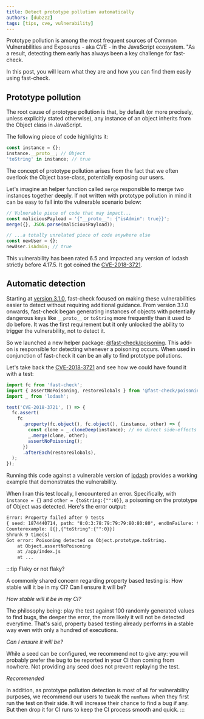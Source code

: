 ```yaml
---
title: Detect prototype pollution automatically
authors: [dubzzz]
tags: [tips, cve, vulnerability]
---
```


Prototype pollution is among the most frequent sources of Common Vulnerabilities and Exposures - aka CVE - in the JavaScript ecosystem. "As a result, detecting them early has always been a key challenge for fast-check.

In this post, you will learn what they are and how you can find them easily using fast-check.

<!--truncate-->

## Prototype pollution

The root cause of prototype pollution is that, by default (or more precisely, unless explicitly stated otherwise), any instance of an object inherits from the Object class in JavaScript.

The following piece of code highlights it:

```ts
const instance = {};
instance.__proto__; // Object
'toString' in instance; // true
```

The concept of prototype pollution arises from the fact that we often overlook the Object base-class, potentially exposing our users.

Let's imagine an helper function called `merge` responsible to merge two instances together deeply. If not written with prototype pollution in mind it can be easy to fall into the vulnerable scenario below:

```js
// Vulnerable piece of code that may impact...
const maliciousPayload = '{"__proto__": {"isAdmin": true}}';
merge({}, JSON.parse(maliciousPayload));

// ...a totally unrelated piece of code anywhere else
const newUser = {};
newUser.isAdmin; // true
```

This vulnerability has been rated 6.5 and impacted any version of lodash strictly before 4.17.5. It got coined the [CVE-2018-3721](https://github.com/advisories/GHSA-fvqr-27wr-82fm).

## Automatic detection

Starting at [version 3.1.0](https://github.com/dubzzz/fast-check/blob/main/packages/fast-check/CHANGELOG.md#310), fast-check focused on making these vulnerabilities easier to detect without requiring additional guidance. From version 3.1.0 onwards, fast-check began generating instances of objects with potentially dangerous keys like `__proto__` or `toString` more frequently than it used to do before. It was the first requirement but it only unlocked the ability to trigger the vulnerability, not to detect it.

So we launched a new helper package: [@fast-check/poisoning](https://www.npmjs.com/package/@fast-check/poisoning). This add-on is responsible for detecting whenever a poisoning occurs. When used in conjunction of fast-check it can be an ally to find prototype pollutions.

Let's take back the [CVE-2018-3721](https://github.com/advisories/GHSA-fvqr-27wr-82fm) and see how we could have found it with a test:

```ts
import fc from 'fast-check';
import { assertNoPoisoning, restoreGlobals } from '@fast-check/poisoning';
import _ from 'lodash';

test('CVE-2018-3721', () => {
  fc.assert(
    fc
      .property(fc.object(), fc.object(), (instance, other) => {
        const clone = _.cloneDeep(instance); // no direct side-effects to instances coming out of fast-check
        _.merge(clone, other);
        assertNoPoisoning();
      })
      .afterEach(restoreGlobals),
  );
});
```

Running this code against a vulnerable version of [lodash](https://lodash.com/) provides a working example that demonstrates the vulnerability.

When I ran this test locally, I encountered an error. Specifically, with `instance = {}` and `other = {toString:{"":0}}`, a poisoning on the prototype of Object was detected. Here's the error output:

```txt
Error: Property failed after 9 tests
{ seed: 1874440714, path: "8:0:3:78:79:79:79:80:80:80", endOnFailure: true }
Counterexample: [{},{"toString":{"":0}}]
Shrunk 9 time(s)
Got error: Poisoning detected on Object.prototype.toString.
    at Object.assertNoPoisoning
    at /app/index.js
    at ...
```

:::tip Flaky or not flaky?

A commonly shared concern regarding property based testing is: How stable will it be in my CI? Can I ensure it will be?

_How stable will it be in my CI?_

The philosophy being: play the test against 100 randomly generated values to find bugs, the deeper the error, the more likely it will not be detected everytime. That's said, property based testing already performs in a stable way even with only a hundred of executions.

_Can I ensure it will be?_

While a seed can be configured, we recommend not to give any: you will probably prefer the bug to be reported in your CI than coming from nowhere. Not providing any seed does not prevent replaying the test.

_Recommended_

In addition, as prototype pollution detection is most of all for vulnerability purposes, we recommend our users to tweak the `numRuns` when they first run the test on their side. It will increase their chance to find a bug if any. But then drop it for CI runs to keep the CI process smooth and quick.
:::
